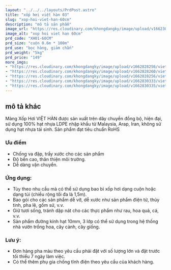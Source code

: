```yaml
---
layout: "../../../layouts/PrdPost.astro"
title: "xốp hơi việt hàn 03"
slug: "xop-hoi-viet-han-60cm"
description: "mô tả sản phẩm"
image_url: "https://res.cloudinary.com/khongdangky/image/upload/v1662301175/viethan/xh3_x2sb0y.jpg"
image_alt: "xop hoi viet han 60cm"
prd_code: "XH01-60CM"
prd_size: "cuộn 0.6m * 100m"
prd_use: "bọc hàng, giảm chấn"
prd_weight: "5kg"
prd_price: "149"
more_imgs:
- "https://res.cloudinary.com/khongdangky/image/upload/v1662828256/viethan/sp/xh/gKcbIt6Q_xzknvw.jpg"
- "https://res.cloudinary.com/khongdangky/image/upload/v1662828260/viethan/sp/xh/fYHqiivQ_h29ycj.jpg"
- "https://res.cloudinary.com/khongdangky/image/upload/v1662828256/viethan/sp/xh/9r99lFxg_uoyqcy.jpg"
- "https://res.cloudinary.com/khongdangky/image/upload/v1662830333/viethan/sp/xh/49fb357c61f1a4affde0_gf3wiy.jpg"
- "https://res.cloudinary.com/khongdangky/image/upload/v1662830335/viethan/sp/xh/218cabd8ff553a0b6344_blnwa4.jpg"
---
```


## mô tả khác

Màng Xốp Hơi VIỆT HÀN được sản xuất trên dây chuyền đồng bộ, hiện đại, sử dụng 100% hạt nhựa LDPE nhập khẩu từ Malaysia, Arap, Iran, không sử dụng hạt nhựa tái sinh. Sản phẩm đạt tiêu chuẩn RoHS

### Ưu điểm 
- Chống va đập, trầy xước cho các sản phẩm 
- Độ bền cao, thân thiện môi trường. 
- Dễ dàng vận chuyển. 

### Ứng dụng: 

- Tùy theo nhu cầu mà có thể sử dụng bao bì xốp hơi dạng cuộn hoặc dạng túi (chiều rộng tối đa là 1,5m). 
- Bao gói cho các sản phẩm dễ vỡ, dễ xước như sản phẩm điện tử, thủy tinh, pha lê, gốm sứ, v.v. 
- Giữ tươi sống, tránh dập nát cho các thực phẩm như rau, hoa quả, cá, v.v. 
- Sản phẩm đường kính hạt 10mm, 3 lớp có thể sử dụng trong hệ thống nhà vườn trồng hoa, cây cảnh, cây giống. 

### Lưu ý: 

- Đơn hàng pha màu theo yêu cầu phải đặt với số lượng lớn và đặt trước tối thiểu 7 ngày làm việc. 
- Có thể thêm phụ gia chống tĩnh điện theo yêu cầu của khách hàng.